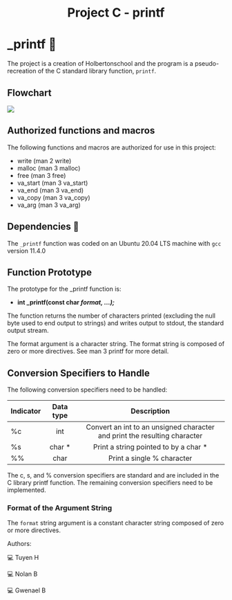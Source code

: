 <div align="center"> 
  <h1>Project C - printf</h1>
</div>

# _printf :page_facing_up:

The project is a creation of Holbertonschool and the program is a pseudo-recreation of the C standard library function, `printf`.

## Flowchart

<img src="https://cdn.discordapp.com/attachments/1164887132893106208/1176453456542834689/printf_final.png?ex=656eeca9&is=655c77a9&hm=f9319bff4ed30bb50446e588ba644189efc334a349ca7b43bdea860209b8d01c&">
         <alt="Flowchart">

## Authorized functions and macros

The following functions and macros are authorized for use in this project:

  - write (man 2 write)
  - malloc (man 3 malloc)
  - free (man 3 free)
  - va_start (man 3 va_start)
  - va_end (man 3 va_end)
  - va_copy (man 3 va_copy)
  - va_arg (man 3 va_arg)

## Dependencies :couple:

The `_printf` function was coded on an Ubuntu 20.04 LTS machine with `gcc` version 11.4.0

## Function Prototype

The prototype for the _printf function is:

  - **int _printf(const char *format, ...);***

The function returns the number of characters printed (excluding the null byte used to end output to strings) and writes output to stdout, the standard output stream.

The format argument is a character string. The format string is composed of zero or more directives. See man 3 printf for more detail.

## Conversion Specifiers to Handle

The following conversion specifiers need to be handled:

| Indicator  | Data type | Description |
| ------------- |:-------------:|:-------------:|
| %c      | int    | Convert an int to an unsigned character and print the resulting character  |
| %s      | char * | Print a string pointed to by a char *  |
| %%      | char   | Print a single % character  |

  The c, s, and % conversion specifiers are standard and are included in the C library printf function. The remaining conversion specifiers need to be implemented.

### Format of the Argument String

The `format` string argument is a constant character string composed of zero or more directives.

Authors:

:computer: Tuyen H

:computer: Nolan B

:computer: Gwenael B